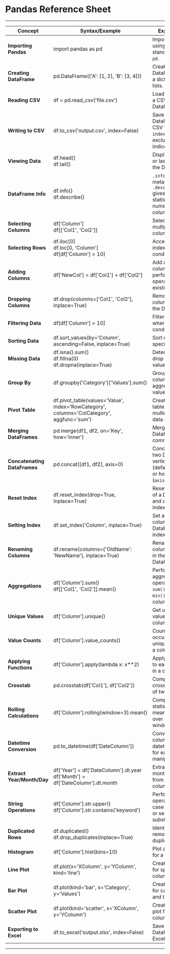 # Pandas Reference Sheet

---

| **Concept**             | **Syntax/Example**                                                                                          | **Explanation**                                                                                               |
|--------------------------|-----------------------------------------------------------------------------------------------------------|---------------------------------------------------------------------------------------------------------------|
| **Importing Pandas**     | import pandas as pd                                                                                      | Import Pandas using the standard alias `pd`.                                                                  |
| **Creating DataFrame**   | pd.DataFrame({'A': [1, 2], 'B': [3, 4]})                                                                  | Create a DataFrame from a dictionary of lists.                                                                |
| **Reading CSV**          | df = pd.read_csv('file.csv')                                                                             | Load data from a CSV file into a DataFrame.                                                                   |
| **Writing to CSV**       | df.to_csv('output.csv', index=False)                                                                     | Save a DataFrame to a CSV file. Use `index=False` to exclude row indices.                                     |
| **Viewing Data**         | df.head() <br> df.tail()                                                                                 | Display the first or last 5 rows of the DataFrame.                                                            |
| **DataFrame Info**       | df.info() <br> df.describe()                                                                             | `.info()` provides metadata; `.describe()` gives summary statistics for numeric columns.                      |
| **Selecting Columns**    | df['Column'] <br> df[['Col1', 'Col2']]                                                                   | Select one or multiple columns.                                                                               |
| **Selecting Rows**       | df.iloc[0] <br> df.loc[0, 'Column'] <br> df[df['Column'] > 10]                                           | Access rows by index, label, or condition.                                                                    |
| **Adding Columns**       | df['NewCol'] = df['Col1'] + df['Col2']                                                                   | Add a new column by performing operations on existing ones.                                                   |
| **Dropping Columns**     | df.drop(columns=['Col1', 'Col2'], inplace=True)                                                          | Remove columns from the DataFrame.                                                                            |
| **Filtering Data**       | df[df['Column'] > 10]                                                                                   | Filter rows where the condition is met.                                                                       |
| **Sorting Data**         | df.sort_values(by='Column', ascending=False, inplace=True)                                               | Sort rows by a specific column.                                                                               |
| **Missing Data**         | df.isna().sum() <br> df.fillna(0) <br> df.dropna(inplace=True)                                           | Detect, fill, or drop missing values.                                                                         |
| **Group By**             | df.groupby('Category')['Values'].sum()                                                                  | Group data by a column and aggregate values.                                                                  |
| **Pivot Table**          | df.pivot_table(values='Value', index='RowCategory', columns='ColCategory', aggfunc='sum')                | Create a pivot table for multidimensional data analysis.                                                      |
| **Merging DataFrames**   | pd.merge(df1, df2, on='Key', how='inner')                                                                | Merge two DataFrames on a common key.                                                                         |
| **Concatenating DataFrames** | pd.concat([df1, df2], axis=0)                                                                        | Concatenate two DataFrames vertically (default `axis=0`) or horizontally (`axis=1`).                          |
| **Reset Index**          | df.reset_index(drop=True, inplace=True)                                                                 | Reset the index of a DataFrame and drop the old index.                                                        |
| **Setting Index**        | df.set_index('Column', inplace=True)                                                                    | Set a specific column as the DataFrame index.                                                                 |
| **Renaming Columns**     | df.rename(columns={'OldName': 'NewName'}, inplace=True)                                                  | Rename columns or rows in the DataFrame.                                                                      |
| **Aggregations**         | df['Column'].sum() <br> df[['Col1', 'Col2']].mean()                                                     | Perform aggregate operations like `sum()`, `mean()`, or `min()` on columns.                                   |
| **Unique Values**        | df['Column'].unique()                                                                                   | Get unique values in a column.                                                                                |
| **Value Counts**         | df['Column'].value_counts()                                                                             | Count occurrences of unique values in a column.                                                               |
| **Applying Functions**   | df['Column'].apply(lambda x: x**2)                                                                      | Apply a function to each element in a column.                                                                 |
| **Crosstab**             | pd.crosstab(df['Col1'], df['Col2'])                                                                     | Compute a cross-tabulation of two columns.                                                                    |
| **Rolling Calculations** | df['Column'].rolling(window=3).mean()                                                                   | Compute rolling statistics like mean or sum over a moving window.                                             |
| **Datetime Conversion**  | pd.to_datetime(df['DateColumn'])                                                                        | Convert a column to datetime format for easier manipulation.                                                  |
| **Extract Year/Month/Day** | df['Year'] = df['DateColumn'].dt.year <br> df['Month'] = df['DateColumn'].dt.month                    | Extract year, month, or day from a datetime column.                                                           |
| **String Operations**    | df['Column'].str.upper() <br> df['Column'].str.contains('keyword')                                      | Perform string operations like case conversion or searching for substrings.                                   |
| **Duplicated Rows**      | df.duplicated() <br> df.drop_duplicates(inplace=True)                                                   | Identify and remove duplicate rows.                                                                           |
| **Histogram**            | df['Column'].hist(bins=10)                                                                             | Plot a histogram for a column.                                                                                |
| **Line Plot**            | df.plot(x='XColumn', y='YColumn', kind='line')                                                         | Create a line plot for specified columns.                                                                     |
| **Bar Plot**             | df.plot(kind='bar', x='Category', y='Values')                                                          | Create a bar plot for categories and their values.                                                            |
| **Scatter Plot**         | df.plot(kind='scatter', x='XColumn', y='YColumn')                                                      | Create a scatter plot for two columns.                                                                        |
| **Exporting to Excel**   | df.to_excel('output.xlsx', index=False)                                                                | Save the DataFrame to an Excel file.                                                                          |

---